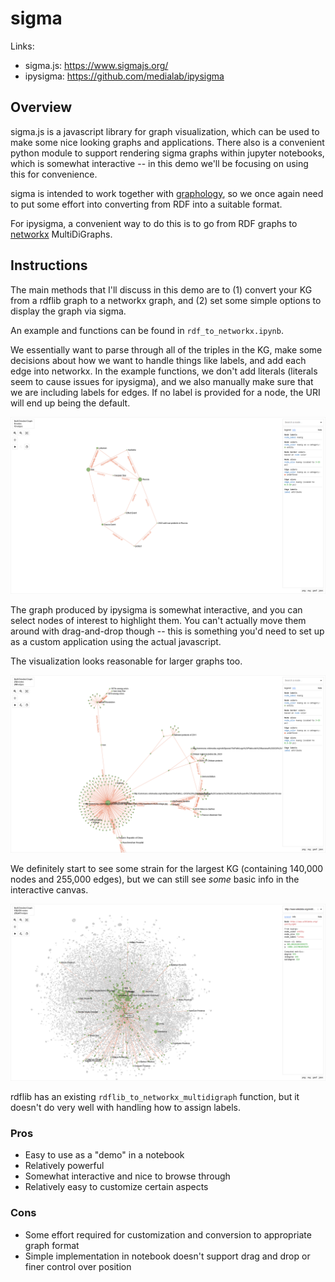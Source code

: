 # sigma

Links: 
- sigma.js: https://www.sigmajs.org/
- ipysigma: https://github.com/medialab/ipysigma

## Overview

sigma.js is a javascript library for graph visualization, which can be used to make some nice looking graphs
and applications. 
There also is a convenient python module to support rendering sigma graphs within jupyter notebooks, which is somewhat
interactive -- in this demo we'll be focusing on using this for convenience. 

sigma is intended to work together with [graphology](https://graphology.github.io/), so we once again need to put some
effort into converting from RDF into a suitable format. 

For ipysigma, a convenient way to do this is to go from RDF graphs to [networkx](https://networkx.org/) MultiDiGraphs.

## Instructions

The main methods that I'll discuss in this demo are to (1) convert your KG from a rdflib graph to a networkx graph, and
(2) set some simple options to display the graph via sigma.

An example and functions can be found in `rdf_to_networkx.ipynb`.

We essentially want to parse through all of the triples in the KG, make some decisions about how we want to handle
things like labels, and add each edge into networkx. 
In the example functions, we don't add literals (literals seem to cause issues for ipysigma), and we also manually make 
sure that we are including labels for edges. If no label is provided for a node, the URI will end up being the default.

![step1](../images/sigma_step1.png)

The graph produced by ipysigma is somewhat interactive, and you can select nodes of interest to highlight them.
You can't actually move them around with drag-and-drop though -- this is something you'd need to set up as a custom
application using the actual javascript.

The visualization looks reasonable for larger graphs too.

![step2](../images/sigma_step2.png)

We definitely start to see some strain for the largest KG (containing 140,000 nodes and 255,000 edges), but
we can still see *some* basic info in the interactive canvas.

![step3](../images/sigma_step3.png)

rdflib has an existing `rdflib_to_networkx_multidigraph` function, but it doesn't do very well with handling how to
assign labels.

### Pros

- Easy to use as a "demo" in a notebook
- Relatively powerful
- Somewhat interactive and nice to browse through
- Relatively easy to customize certain aspects

### Cons

- Some effort required for customization and conversion to appropriate graph format
- Simple implementation in notebook doesn't support drag and drop or finer control over position
